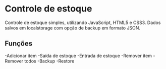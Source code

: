 # Controle de estoque

Controle de estoque simples, utilizando JavaScript, HTML5 e CSS3. 
Dados salvos em localstorage com opção de backup em formato JSON.

## Funções
-Adicionar item
-Saída de estoque
-Entrada de estoque
-Remover item
-Remover todos
-Backup
-Restore
